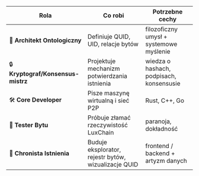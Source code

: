 | Rola                               | Co robi                                              | Potrzebne cechy                          |
| ---------------------------------- | ---------------------------------------------------- | ---------------------------------------- |
| 🧠 **Architekt Ontologiczny**      | Definiuje QUID, UID, relacje bytów                   | filozoficzny umysł + systemowe myślenie  |
| 🔒 **Kryptograf/Konsensus-mistrz** | Projektuje mechanizm potwierdzania istnienia         | wiedza o hashach, podpisach, konsensusie |
| 🛠️ **Core Developer**             | Pisze maszynę wirtualną i sieć P2P                   | Rust, C++, Go                            |
| 🧪 **Tester Bytu**                 | Próbuje złamać rzeczywistość LuxChain                | paranoja, dokładność                     |
| 🧬 **Chronista Istnienia**         | Buduje eksplorator, rejestr bytów, wizualizacje QUID | frontend / backend + artyzm danych       |
